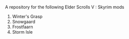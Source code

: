 
A repository for the following Elder Scrolls V : Skyrim mods

1. Winter's Grasp
2. Snowgaard
3. Frostfaarn
4. Storm Isle

